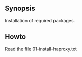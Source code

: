 Synopsis
--------
Installation of required packages.

Howto
-----
Read the file 01-install-haproxy.txt
